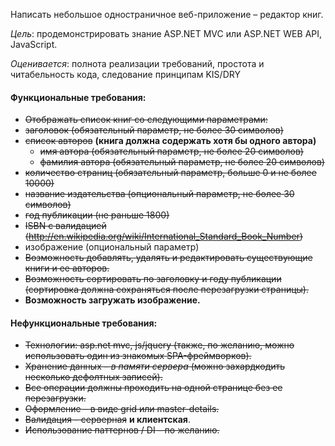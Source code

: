 Написать небольшое одностраничное веб-приложение – редактор книг.

*Цель*: продемонстрировать знание ASP.NET MVC или ASP.NET WEB API, JavaScript.

*Оценивается*: полнота реализации требований, простота и читабельность кода, следование принципам KIS/DRY 

#### Функциональные требования:
* ~~Отображать список книг со следующими параметрами:~~
 * ~~заголовок (обязательный параметр, не более 30 символов)~~
 * ~~список авторов~~ **(книга должна содержать хотя бы одного автора)**
    * ~~имя автора (обязательный параметр, не более 20 символов)~~
    * ~~фамилия автора (обязательный параметр, не более 20 символов)~~
 * ~~количество страниц (обязательный параметр, больше 0 и не более 10000)~~
 * ~~название издательства (опциональный параметр, не более 30 символов)~~
 * ~~год публикации (не раньше 1800)~~
 * ~~ISBN с валидацией (http://en.wikipedia.org/wiki/International_Standard_Book_Number)~~
 * изображение (опциональный параметр)
* ~~Возможность добавлять, удалять и редактировать существующие книги и ее авторов.~~
* ~~Возможность сортировать по заголовку и году публикации (сортировка должна сохраняться после перезагрузки страницы).~~
* **Возможность загружать изображение.**

#### Нефункциональные требования:
* ~~Технологии: asp.net mvc, js/jquery (также, по желанию, можно использовать один из знакомых SPA-фреймворков).~~
* ~~Хранение данных – *в памяти сервера* (можно захардкодить несколько дефолтных записей).~~
* ~~Все операции должны проходить на одной странице без ее перезагрузки.~~
* ~~Оформление – в виде grid или master-details.~~
* ~~Валидация – серверная~~ **и клиентская**.
* ~~Использование паттернов / DI – по желанию.~~
